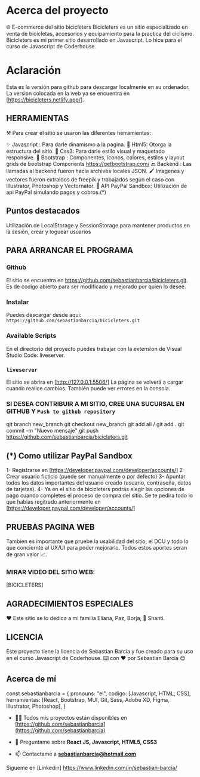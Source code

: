 # Acerca del proyecto
🌐 E-commerce del sitio bicicleters
Bicicleters es un sitio especializado en venta de bicicletas, accesorios y equipamiento para la practica del ciclismo.
Bicicleters es mi primer sitio desarrollado en Javascript. 
Lo hice para el curso de Javascript de Coderhouse.

# Aclaración
Esta es la versión para github para descargar localmente en su ordenador. 
La version colocada en la web ya se encuentra en [https://bicicleters.netlify.app/].  

## HERRAMIENTAS
⚒️ Para crear el sitio se usaron las diferentes herramientas: 

✨ Javascript : Para darle dinamismo a la pagina.
🗼 Html5: Otorga la estructura del sitio.
🎨 Css3: Para darle estilo visual y maquetado responsive.
🍥 Bootstrap : Componentes, iconos, colores, estilos y layout grids de bootstrap Components
https://getbootstrap.com/
🔙 Backend : Las llamadas al backend fueron hacia archivos locales JSON. 
🖌️ Imagenes y vectores fueron extraidos de freepik y trabajados segun el caso con Illustrator, Photoshop y Vectornator.
🧾 API PayPal Sandbox: Utilización de api PayPal simulando pagos y cobros.(*)

## Puntos destacados 
Utilización de LocalStorage y SessionStorage para mantener productos en la sesión, crear y loguear usuarios

## PARA ARRANCAR EL PROGRAMA

### Github
El sitio se encuentra en https://github.com/sebastianbarcia/bicicleters.git.
Es de codigo abierto para ser modificado y mejorado por quien lo desee.

### Instalar
Puedes descargar desde aqui: 
`https://github.com/sebastianbarcia/bicicleters.git`

### Available Scripts
En el directorio del proyecto puedes trabajar con la extension de Visual Studio Code: liveserver.

### `liveserver`

El sitio se abrira en [http://127.0.0.1:5506/]
La página se volverá a cargar cuando realice cambios.
También puede ver errores en la consola.

### SI DESEA CONTRIBUIR A MI SITIO, CREE UNA SUCURSAL EN GITHUB Y `Push to github repository`
git branch new_branch 
git checkout new_branch
git add all / git add .
git commit -m "Nuevo mensaje"
git push https://github.com/sebastianbarcia/bicicleters.git

## (*) Como utilizar PayPal Sandbox 
1- Registrarse en [https://developer.paypal.com/developer/accounts/] 
2- Crear usuario ficticio (puede ser manualmente o por defecto)
3- Apuntar todos los datos importantes del usuario creado (usuario, contraseña, datos de tarjetas).
4- Ya en el sitio de bicicleters podrás elegir las opciones de pago cuando completes el proceso de compra del sitio. Se te pedira todo lo que habias regitrado anteriormente en [https://developer.paypal.com/developer/accounts/] 

## PRUEBAS PAGINA WEB 
Tambien es importante que pruebe la usabilidad del sitio, el DCU y todo lo que conciernte al UX/UI para poder mejorarlo. Todos estos aportes seran de gran valor 📈.

### MIRAR VIDEO DEL SITIO WEB:
[BICICLETERS]


## AGRADECIMIENTOS ESPECIALES
❤️ Este sitio se lo dedico a mi familia Eliana, Paz, Borja, 🐶 Shanti.

## LICENCIA
Este proyecto tiene la licencia de Sebastian Barcia y fue creado para su uso en el curso Javascript de Coderhouse.
⌨️ con ❤️ por Sebastian Barcia 😊

## Acerca de mí

const sebastianbarcia = {
  pronouns: "el",
  codigo: [Javascript, HTML, CSS],
  herramientas: [React, Bootstrap, MUI, Git, Sass, Adobe XD, Figma, Illustrator, Photoshop],
}

- 👨‍💻 Todos mis proyectos están disponibles en [https://github.com/sebastianbarcia](https://github.com/sebastianbarcia)

- 💬 Preguntame sobre **React JS, Javascript, HTML5, CSS3**

- 📫 Contactame a **sebastianbarcia@hotmail.com**

Sigueme en [Linkedin] https://www.linkedin.com/in/sebastian-barcia/


